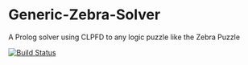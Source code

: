 # Generic-Zebra-Solver
A Prolog solver using CLPFD to any logic puzzle like the Zebra Puzzle

[![Build Status](https://travis-ci.org/fpg1503/Generic-Zebra-Solver.svg)](https://travis-ci.org/fpg1503/Generic-Zebra-Solver)